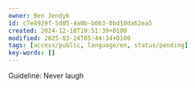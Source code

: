 ```yaml
---
owner: Ben Jendyk
id: c7e8929f-5d05-4a0b-b063-0bd10da62ea5
created: 2024-12-18T19:51:39+0100
modified: 2025-03-24T05:44:34+0100
tags: [access/public, language/en, status/pending]
key-words: []
---
```


Guideline: Never laugh 